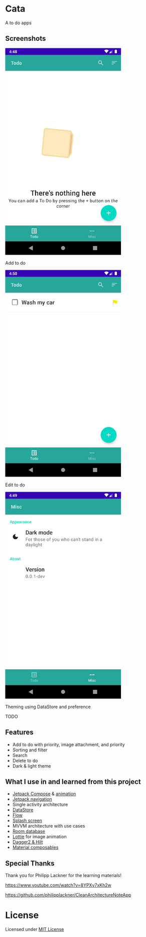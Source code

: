 # Cata

A to do apps

## Screenshots

![Add To do](assets/screenshot/add.gif)

Add to do

![Edit To do](assets/screenshot/edit.gif)

Edit to do

![Add Change Theme](assets/screenshot/change%20theme.gif)

Theming using DataStore and preference

TODO

## Features

- Add to do with priority, image attachment, and priority
- Sorting and filter
- Search
- Delete to do
- Dark & light theme

## What I use in and learned from this project

- [Jetpack Compose](https://developer.android.com/jetpack/compose)
  & [animation](https://developer.android.com/jetpack/compose/animation)
- [Jetpack navigation](https://developer.android.com/jetpack/compose/navigation)
- Single activity architecture
- [DataStore](https://developer.android.com/topic/libraries/architecture/datastore)
- [Flow](https://developer.android.com/kotlin/flow)
- [Splash screen](https://developer.android.com/guide/topics/ui/splash-screen)
- MVVM architecture with use cases
- [Room database](https://developer.android.com/training/data-storage/room)
- [Lottie](https://github.com/airbnb/lottie-android) for image animation
- [Dagger2 & Hilt](https://dagger.dev/hilt/)
- [Material composables](https://developer.android.com/jetpack/compose/layouts/material)

## Special Thanks

Thank you for Philipp Lackner for the learning materials!

https://www.youtube.com/watch?v=8YPXv7xKh2w

https://github.com/philipplackner/CleanArchitectureNoteApp

# License

Licensed under [MIT License](LICENSE)
